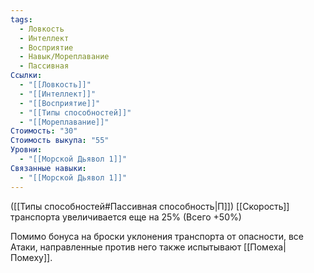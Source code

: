 ```yaml
---
tags:
  - Ловкость
  - Интеллект
  - Восприятие
  - Навык/Мореплавание
  - Пассивная
Ссылки:
  - "[[Ловкость]]"
  - "[[Интеллект]]"
  - "[[Восприятие]]"
  - "[[Типы способностей]]"
  - "[[Мореплавание]]"
Стоимость: "30"
Стоимость выкупа: "55"
Уровни:
  - "[[Морской Дьявол 1]]"
Связанные навыки:
  - "[[Морской Дьявол 1]]"
---
```

([[Типы способностей#Пассивная способность|П]]) [[Скорость]] транспорта увеличивается еще на 25% (Всего +50%)

Помимо бонуса на броски уклонения транспорта от опасности, все Атаки, направленные против него также испытывают [[Помеха|Помеху]]. 
